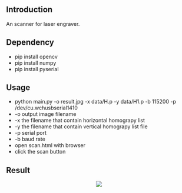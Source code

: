 ## Introduction
An scanner for laser engraver.

## Dependency
- pip install opencv
- pip install numpy
- pip install pyserial


## Usage
- python main.py -o result.jpg -x data/H.p -y data/H1.p -b 115200 -p /dev/cu.wchusbserial1410
- -o output image filename
- -x the filename that contain horizontal homograpy list 
- -y the filename that contain vertical homograpy list file
- -p serial port
- -b baud rate
- open scan.html with browser
- click the scan button

## Result

<center>
<img src="examples/stitch.jpg"><br>
</center>